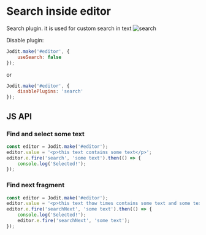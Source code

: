 # Search inside editor

Search plugin. it is used for custom search in text
![search](https://user-images.githubusercontent.com/794318/34545433-cd0a9220-f10e-11e7-8d26-7e22f66e266d.gif)

Disable plugin:

```js
Jodit.make('#editor', {
	useSearch: false
});
```

or

```js
Jodit.make('#editor', {
	disablePlugins: 'search'
});
```

## JS API

### Find and select some text

```js
const editor = Jodit.make('#editor');
editor.value = '<p>this text contains some text</p>';
editor.e.fire('search', 'some text').then(() => {
	console.log('Selected!');
});
```

### Find next fragment

```js
const editor = Jodit.make('#editor');
editor.value = '<p>this text thow times contains some text and some text</p>';
editor.e.fire('searchNext', 'some text').then(() => {
	console.log('Selected!');
	editor.e.fire('searchNext', 'some text');
});
```
